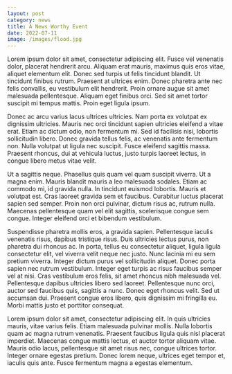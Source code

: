 ```yaml
---
layout: post
category: news
title: A News Worthy Event
date: 2022-07-11
image: /images/flood.jpg
---
```

Lorem ipsum dolor sit amet, consectetur adipiscing elit. Fusce vel venenatis dolor, placerat hendrerit arcu. Aliquam erat mauris, maximus quis eros vitae, aliquet elementum elit. Donec sed turpis ut felis tincidunt blandit. Ut tincidunt finibus rutrum. Praesent at ultrices enim. Donec pharetra ante nec felis convallis, eu vestibulum elit hendrerit. Proin ornare augue sit amet malesuada pellentesque. Aliquam eget finibus orci. Sed sit amet tortor suscipit mi tempus mattis. Proin eget ligula ipsum.

Donec ac arcu varius lacus ultrices ultricies. Nam porta ex volutpat ex dignissim ultricies. Mauris nec orci tincidunt sapien ultricies eleifend a vitae erat. Etiam ac dictum odio, non fermentum mi. Sed id facilisis nisi, lobortis sollicitudin libero. Donec gravida tellus felis, ac venenatis ante fermentum non. Nulla volutpat ut ligula nec suscipit. Fusce eleifend sagittis massa. Praesent rhoncus, dui at vehicula luctus, justo turpis laoreet lectus, in congue libero metus vitae velit.

Ut a sagittis neque. Phasellus quis quam vel quam suscipit viverra. Ut a magna enim. Mauris blandit mauris a leo malesuada sodales. Etiam ac commodo mi, id gravida nulla. In tincidunt euismod lobortis. Mauris et volutpat est. Cras laoreet gravida sem et faucibus. Curabitur luctus placerat sapien sed semper. Proin non orci pulvinar, dictum risus ac, rutrum nulla. Maecenas pellentesque quam vel elit sagittis, scelerisque congue sem congue. Integer eleifend orci et bibendum vestibulum.

Suspendisse pharetra mollis eros, a gravida sapien. Pellentesque iaculis venenatis risus, dapibus tristique risus. Duis ultricies lectus purus, non pharetra dui rhoncus ac. In porta, tellus eu consectetur aliquet, ligula ligula consectetur elit, vel viverra velit neque nec justo. Nunc lacinia mi eu sem pretium viverra. Integer dictum purus vel sollicitudin aliquet. Donec porta sapien nec rutrum vestibulum. Integer eget turpis ac risus faucibus semper vel at nisi. Cras vestibulum eros felis, sit amet rhoncus nibh malesuada vel. Pellentesque dapibus ultricies libero sed laoreet. Pellentesque nunc orci, auctor sed faucibus quis, sagittis a nunc. Donec eget rhoncus velit. Sed ut accumsan dui. Praesent congue eros libero, quis dignissim mi fringilla eu. Morbi mattis justo et porttitor consequat.

Lorem ipsum dolor sit amet, consectetur adipiscing elit. In quis ultricies mauris, vitae varius felis. Etiam malesuada pulvinar mollis. Nulla lobortis quam ac magna rutrum venenatis. Praesent faucibus ligula quis nisl placerat imperdiet. Maecenas congue mattis lectus, et auctor tortor aliquam vitae. Mauris odio lacus, pellentesque sit amet risus nec, congue ultrices tortor. Integer ornare egestas pretium. Donec lorem neque, ultrices eget tempor et, iaculis quis ante. Fusce fermentum magna a egestas elementum.
